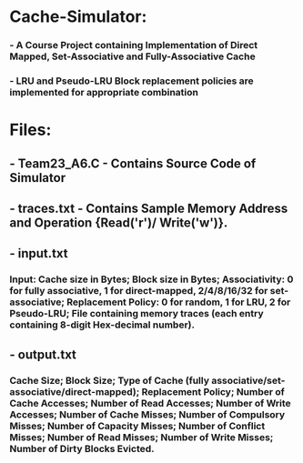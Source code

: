 # Cache-Simulator:
### - A Course Project containing Implementation of Direct Mapped, Set-Associative and Fully-Associative Cache
### - LRU and Pseudo-LRU Block replacement policies are implemented for appropriate combination
# Files: 
## - Team23_A6.C - Contains Source Code of Simulator
## - traces.txt - Contains Sample Memory Address and Operation {Read('r')/ Write('w')}.
## - input.txt
###   Input: Cache size in Bytes; Block size in Bytes; Associativity: 0 for fully associative, 1 for direct-mapped, 2/4/8/16/32 for set-associative; Replacement Policy: 0 for random, 1 for LRU, 2 for Pseudo-LRU; File containing memory traces (each entry containing 8-digit Hex-decimal number).
## - output.txt
###   Cache Size; Block Size; Type of Cache (fully associative/set-associative/direct-mapped); Replacement Policy; Number of Cache Accesses; Number of Read Accesses; Number of Write Accesses; Number of Cache Misses; Number of Compulsory Misses; Number of Capacity Misses; Number of Conflict Misses; Number of Read Misses; Number of Write Misses; Number of Dirty Blocks Evicted.

